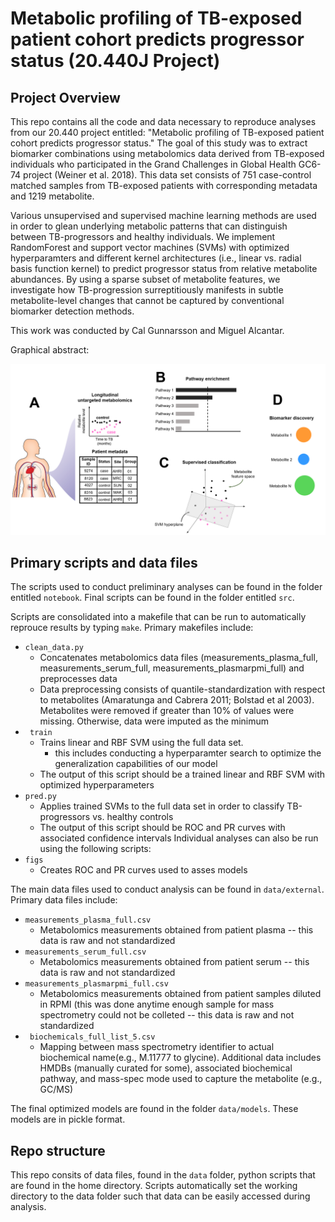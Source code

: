 # Metabolic profiling of TB-exposed patient cohort predicts progressor status (20.440J Project)

## Project Overview
This repo contains all the code and data necessary to reproduce analyses from our 20.440 project entitled: "Metabolic profiling of TB-exposed patient cohort predicts progressor status." The goal of this study was to extract biomarker combinations using metabolomics data derived from TB-exposed individuals who participated in the Grand Challenges in Global Health GC6-74 project (Weiner et al. 2018). This data set consists of 751 case-control matched samples from TB-exposed patients with corresponding metadata and 1219 metabolite.

Various unsupervised and supervised machine learning methods are used in order to glean underlying metabolic patterns that can distinguish between TB-progressors and healthy individuals. We implement RandomForest and support vector machines (SVMs) with optimized hyperparamters and different kernel architectures (i.e., linear vs. radial basis function kernel) to predict progressor status from relative metabolite abundances. By using a sparse subset of metabolite features, we investigate how TB-progression surreptitiously manifests in subtle metabolite-level changes that cannot be captured by conventional biomarker detection methods.

This work was conducted by Cal Gunnarsson and Miguel Alcantar.

Graphical abstract:

![](fig/TB_Omics_Graphical_Abstract.png)

## Primary scripts and data files

The scripts used to conduct preliminary analyses can be found in the folder entitled <code>notebook</code>. Final scripts can be found in the folder entitled <code>src</code>. 

Scripts are consolidated into a makefile that can be run to automatically reprouce results by typing <code>make</code>. Primary makefiles include:
* <code>clean_data.py </code>
    * Concatenates metabolomics data files (measurements_plasma_full, measurements_serum_full, measurements_plasmarpmi_full) and preprocesses data
    * Data preprocessing consists of quantile-standardization with respect to metabolites (Amaratunga and Cabrera 2011; Bolstad et al 2003). Metabolites were removed if greater than 10% of values were missing. Otherwise, data were imputed as the minimum
* <code> train </code>
   * Trains linear and RBF SVM using the full data set. 
      * this includes conducting a hyperparamter search to optimize the generalization capabilities of our model
   * The output of this script should be a trained linear and RBF SVM with optimized hyperparameters
* <code>pred.py</code>
   * Applies trained SVMs to the full data set in order to classify TB-progressors vs. healthy controls
   * The output of this script should be ROC and PR curves with associated confidence intervals
Individual analyses can also be run using the following scripts:
* <code>figs</code>
   * Creates ROC and PR curves used to asses models

The main data files used to conduct analysis can be found in <code>data/external</code>. Primary data files include:
* <code>measurements_plasma_full.csv </code>
    * Metabolomics measurements obtained from patient plasma -- this data is raw and not standardized
* <code>measurements_serum_full.csv </code>
    *   Metabolomics measurements obtained from patient serum -- this data is raw and not standardized
* <code>measurements_plasmarpmi_full.csv </code>
    *  Metabolomics measurements obtained from patient samples diluted in RPMI (this was done anytime enough sample for mass spectrometry could not be colleted -- this data is raw and not standardized
* <code> biochemicals_full_list_5.csv</code>
    * Mapping between mass spectrometry identifier to actual biochemical name(e.g., M.11777 to glycine). Additional data includes HMDBs (manually curated for some), associated biochemical pathway, and mass-spec mode used to capture the metabolite (e.g., GC/MS)    

The final optimized models are found in the folder <code>data/models</code>. These models are in pickle format.


## Repo structure

This repo consits of data files, found in the <code>data</code> folder, python scripts that are found in the home directory. Scripts automatically set the working directory to the data folder such that data can be easily accessed during analysis. 

